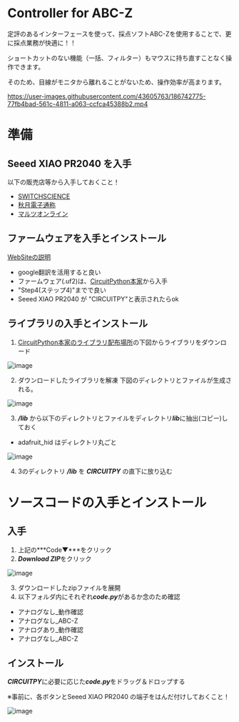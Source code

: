 # Controller for ABC-Z
定評のあるインターフェースを使って、採点ソフトABC-Zを使用することで、更に採点業務が快適に！！

ショートカットのない機能（一括、フィルター）もマウスに持ち直すことなく操作できます。

そのため、目線がモニタから離れることがないため、操作効率が高まります。

https://user-images.githubusercontent.com/43605763/186742775-77fb4bad-561c-4811-a063-ccfca45388b2.mp4



# 準備
## Seeed XIAO PR2040 を入手
以下の販売店等から入手しておくこと！
- [SWITCHSCIENCE](https://www.switch-science.com/catalog/7634/)
- [秋月電子通称](https://akizukidenshi.com/catalog/g/gM-17044/)
- [マルツオンライン](https://www.marutsu.co.jp/pc/i/2229736/)
　

## ファームウェアを入手とインストール
 [WebSiteの説明](https://wiki.seeedstudio.com/XIAO-RP2040-with-CircuitPython/)
- google翻訳を活用すると良い
- ファームウェア(.uf2)は、[CircuitPython本家](https://circuitpython.org/board/seeeduino_xiao_rp2040/)から入手
- "Step4(ステップ4)"までで良い
- Seeed XIAO PR2040 が "CIRCUITPY"と表示されたらok
　

## ライブラリの入手とインストール　
1. [CircuitPython本家のライブラリ配布場所](https://circuitpython.org/libraries)の下図からライブラリをダウンロード

![image](https://user-images.githubusercontent.com/43605763/185802350-7a6c4999-844f-4b76-9860-59f934375b84.png)

2. ダウンロードしたライブラリを解凍
下図のディレクトリとファイルが生成される。

![image](https://user-images.githubusercontent.com/43605763/185802707-b66e42cc-9f02-4a70-8974-5c61c6941ead.png)

3. ***/lib*** から以下のディレクトリとファイルをディレクトリ***lib***に抽出(コピー)しておく
  - adafruit_hid はディレクトリ丸ごと
 
![image](https://user-images.githubusercontent.com/43605763/185802888-962c7d67-b286-45b4-8abc-6b16a9cc2b04.png)


4. 3のディレクトリ ***/lib*** を ***CIRCUITPY*** の直下に放り込む

# ソースコードの入手とインストール
## 入手
1. 上記の***Code▼***をクリック
2. ***Download ZIP***をクリック

![image](https://user-images.githubusercontent.com/43605763/186346284-155919a4-edf8-4373-bf9f-97778d5a4871.png)

3. ダウンロードしたzipファイルを展開
4. 以下フォルダ内にそれぞれ***code.py***があるか念のため確認
 - アナログなし_動作確認
 - アナログなし_ABC-Z
 - アナログあり_動作確認
 - アナログなし_ABC-Z


## インストール
***CIRCUITPY***に必要に応じた***code.py***をドラッグ＆ドロップする

※事前に、各ボタンとSeeed XIAO PR2040 の端子をはんだ付けしておくこと！

![image](https://user-images.githubusercontent.com/43605763/186352581-a76f5442-3beb-4440-bfcb-bcfb411125ad.png)
